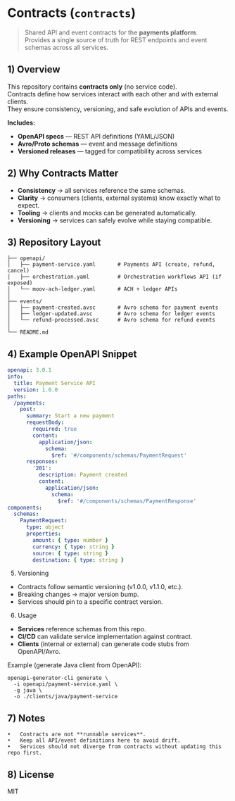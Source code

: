 # Contracts (`contracts`)

> Shared API and event contracts for the **payments platform**.  
> Provides a single source of truth for REST endpoints and event schemas across all services.  


## 1) Overview
This repository contains **contracts only** (no service code).  
Contracts define how services interact with each other and with external clients.  
They ensure consistency, versioning, and safe evolution of APIs and events.  

**Includes:**
- **OpenAPI specs** — REST API definitions (YAML/JSON)  
- **Avro/Proto schemas** — event and message definitions  
- **Versioned releases** — tagged for compatibility across services  


## 2) Why Contracts Matter
- **Consistency** → all services reference the same schemas.  
- **Clarity** → consumers (clients, external systems) know exactly what to expect.  
- **Tooling** → clients and mocks can be generated automatically.  
- **Versioning** → services can safely evolve while staying compatible.  


## 3) Repository Layout

```
├── openapi/
│   ├── payment-service.yaml       # Payments API (create, refund, cancel)
│   ├── orchestration.yaml         # Orchestration workflows API (if exposed)
│   └── moov-ach-ledger.yaml       # ACH + ledger APIs
│
├── events/
│   ├── payment-created.avsc       # Avro schema for payment events
│   ├── ledger-updated.avsc        # Avro schema for ledger events
│   └── refund-processed.avsc      # Avro schema for refund events
│
└── README.md
```
## 4) Example OpenAPI Snippet
```yaml
openapi: 3.0.1
info:
  title: Payment Service API
  version: 1.0.0
paths:
  /payments:
    post:
      summary: Start a new payment
      requestBody:
        required: true
        content:
          application/json:
            schema:
              $ref: '#/components/schemas/PaymentRequest'
      responses:
        '201':
          description: Payment created
          content:
            application/json:
              schema:
                $ref: '#/components/schemas/PaymentResponse'
components:
  schemas:
    PaymentRequest:
      type: object
      properties:
        amount: { type: number }
        currency: { type: string }
        source: { type: string }
        destination: { type: string }
```

5) Versioning
- Contracts follow semantic versioning (v1.0.0, v1.1.0, etc.).
- Breaking changes → major version bump.
- Services should pin to a specific contract version.

6) Usage
- **Services** reference schemas from this repo.
- **CI/CD** can validate service implementation against contract.
- **Clients** (internal or external) can generate code stubs from OpenAPI/Avro.

Example (generate Java client from OpenAPI):

```
openapi-generator-cli generate \
  -i openapi/payment-service.yaml \
  -g java \
  -o ./clients/java/payment-service
```

## 7) Notes
	•	Contracts are not **runnable services**.
	•	Keep all API/event definitions here to avoid drift.
	•	Services should not diverge from contracts without updating this repo first.


## 8) License

MIT
